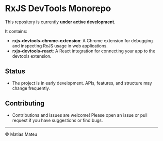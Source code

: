 # RxJS DevTools Monorepo

This repository is currently **under active development**.

It contains:
- **rxjs-devtools-chrome-extension**: A Chrome extension for debugging and inspecting RxJS usage in web applications.
- **rxjs-devtools-react**: A React integration for connecting your app to the devtools extension.

## Status
- The project is in early development. APIs, features, and structure may change frequently.

## Contributing
- Contributions and issues are welcome! Please open an issue or pull request if you have suggestions or find bugs.

---

© Matias Mateu 
